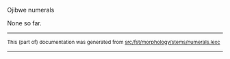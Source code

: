 
Ojibwe numerals                           

None so far.

* * *

<small>This (part of) documentation was generated from [src/fst/morphology/stems/numerals.lexc](https://github.com/giellalt/lang-ciw/blob/main/src/fst/morphology/stems/numerals.lexc)</small>

---

